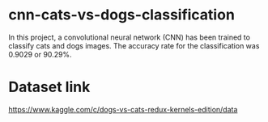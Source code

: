 # cnn-cats-vs-dogs-classification
In this project, a convolutional neural network (CNN) has been trained to classify cats and dogs images. The accuracy rate for the classification was 0.9029 or 90.29%.
# Dataset link
https://www.kaggle.com/c/dogs-vs-cats-redux-kernels-edition/data
